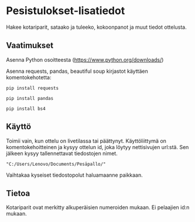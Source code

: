 # Pesistulokset-lisatiedot
Hakee kotariparit, sataako ja tuleeko, kokoonpanot ja muut tiedot ottelusta.

## Vaatimukset

Asenna Python osoitteesta (https://www.python.org/downloads/)

Asenna requests, pandas, beautiful soup kirjastot käyttäen komentokehotetta:

`pip install requests`

`pip install pandas`

`pip install bs4`

## Käyttö

Toimii vain, kun ottelu on livetilassa tai päättynyt. Käyttöliittymä on komentokehoitteinen ja kysyy ottelun id, joka löytyy nettisivujen url:stä. Sen jälkeen kysyy tallennettavat tiedostojen nimet.

`"C:/Users/Lenovo/Documents/Pesäpallo/"` 

Vaihtakaa kyseiset tiedostopolut haluamaanne paikkaan.

## Tietoa

Kotariparit ovat merkitty alkuperäisien numeroiden mukaan. Ei pelaajien id:n mukaan. 
